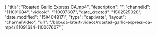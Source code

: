 {
    "title": "Roasted Garlic Express CA.mp4",
    "description": "",
    "channelid": "111091684",
    "videoid": "110007607",
    "date_created": "1502525928",
    "date_modified": "1504049171",
    "type": "captivate",
    "layout": "channelVideo",
    "url": "\/bbbusa-latest-videos\/roasted-garlic-express-ca-mp4\/111091684-110007607"
}